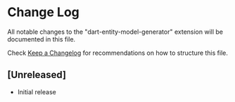 # Change Log

All notable changes to the "dart-entity-model-generator" extension will be documented in this file.

Check [Keep a Changelog](http://keepachangelog.com/) for recommendations on how to structure this file.

## [Unreleased]

- Initial release